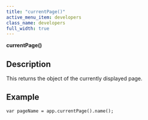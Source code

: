 ```yaml
---
title: "currentPage()"
active_menu_item: developers
class_name: developers
full_width: true
---
```



**currentPage()**

## Description

This returns the object of the currently displayed page.

## Example

    var pageName = app.currentPage().name();
   

